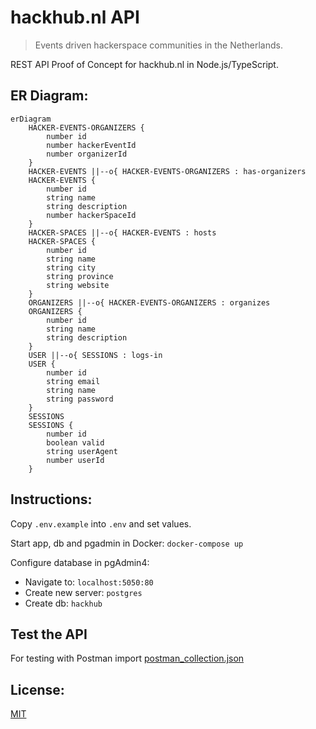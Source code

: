 # hackhub.nl API   
    
> Events driven hackerspace communities in the Netherlands.   
         
REST API Proof of Concept for hackhub.nl in Node.js/TypeScript.     
             
## ER Diagram:
```mermaid
erDiagram
    HACKER-EVENTS-ORGANIZERS {
        number id
        number hackerEventId
        number organizerId
    }
    HACKER-EVENTS ||--o{ HACKER-EVENTS-ORGANIZERS : has-organizers 
    HACKER-EVENTS {
        number id
        string name
        string description
        number hackerSpaceId
    }
    HACKER-SPACES ||--o{ HACKER-EVENTS : hosts 
    HACKER-SPACES {
        number id
        string name
        string city
        string province
        string website
    }
    ORGANIZERS ||--o{ HACKER-EVENTS-ORGANIZERS : organizes
    ORGANIZERS {
        number id
        string name
        string description
    }
    USER ||--o{ SESSIONS : logs-in
    USER {
        number id
        string email
        string name
        string password
    }
    SESSIONS
    SESSIONS {
        number id
        boolean valid
        string userAgent
        number userId
    }
```
## Instructions:    
    
Copy `.env.example` into `.env` and set values.     
    
Start app, db and pgadmin in Docker: `docker-compose up`     
    
Configure database in pgAdmin4:       
- Navigate to: `localhost:5050:80`       
- Create new server: `postgres`                
- Create db: `hackhub`      

## Test the API    
For testing with Postman import [postman_collection.json](./postman_collection.json)    
   
## License:   
[MIT](./LICENSE)   